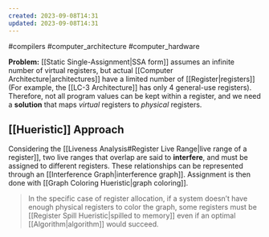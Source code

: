 ```yaml
---
created: 2023-09-08T14:31
updated: 2023-09-08T14:31
---
```

#compilers #computer_architecture #computer_hardware 

**Problem:** [[Static Single-Assignment|SSA form]] assumes an infinite number of virtual registers, but actual [[Computer Architecture|architectures]] have a limited number of [[Register|registers]] (For example, the [[LC-3 Architecture]] has only 4 general-use registers). Therefore, not all program values can be kept within a register, and we need a **solution** that maps *virtual* registers to *physical* registers.

## [[Hueristic]] Approach
Considering the [[Liveness Analysis#Register Live Range|live range of a register]], two live ranges that overlap are said to **interfere**, and must be assigned to different registers. These relationships can be represented through an [[Interference Graph|interference graph]]. Assignment is then done with [[Graph Coloring Hueristic|graph coloring]]. 
>In the specific case of register allocation, if a system doesn’t have enough physical registers to color the graph, some registers must be [[Register Spill Hueristic|spilled to memory]] even if an optimal [[Algorithm|algorithm]] would succeed.